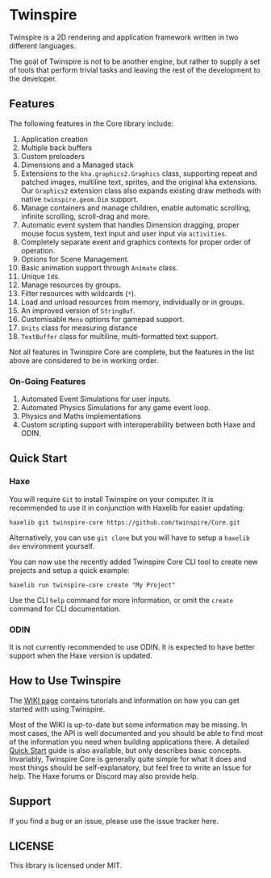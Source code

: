 # Twinspire
Twinspire is a 2D rendering and application framework written in two different languages.

The goal of Twinspire is not to be another engine, but rather to supply a set of tools that perform trivial tasks and leaving the rest of the development to the developer.

## Features

The following features in the Core library include:

 1. Application creation
 2. Multiple back buffers
 3. Custom preloaders
 4. Dimensions and a Managed stack
 5. Extensions to the `kha.graphics2.Graphics` class, supporting repeat and patched images, multiline text, sprites, and the original kha extensions. Our `Graphics2` extension class also expands existing draw methods with native `twinspire.geom.Dim` support.
 6. Manage containers and manage children, enable automatic scrolling, infinite scrolling, scroll-drag and more.
 7. Automatic event system that handles Dimension dragging, proper mouse focus system, text input and user input via `activities`.
 8. Completely separate event and graphics contexts for proper order of operation.
 9. Options for Scene Management.
 10. Basic animation support through `Animate` class.
 11. Unique `Id`s.
 12. Manage resources by groups.
 13. Filter resources with wildcards (`*`).
 14. Load and unload resources from memory, individually or in groups.
 15. An improved version of `StringBuf`.
 16. Customisable `Menu` options for gamepad support.
 17. `Units` class for measuring distance
 18. `TextBuffer` class for multiline, multi-formatted text support.

Not all features in Twinspire Core are complete, but the features in the list above are considered to be in working order.

### On-Going Features

 1. Automated Event Simulations for user inputs.
 2. Automated Physics Simulations for any game event loop.
 3. Physics and Maths implementations
 4. Custom scripting support with interoperability between both Haxe and ODIN.

## Quick Start

### Haxe
You will require `Git` to install Twinspire on your computer. It is recommended to use it in conjunction with Haxelib for easier updating:

    haxelib git twinspire-core https://github.com/twinspire/Core.git

Alternatively, you can use `git clone` but you will have to setup a `haxelib dev` environment yourself.

You can now use the recently added Twinspire Core CLI tool to create new projects and setup a quick example:

    haxelib run twinspire-core create "My Project"

Use the CLI `help` command for more information, or omit the `create` command for CLI documentation.

### ODIN
It is not currently recommended to use ODIN. It is expected to have better support when the Haxe version is updated.

## How to Use Twinspire
The [WIKI page](https://github.com/twinspire/Core/wiki) contains tutorials and information on how you can get started with using Twinspire.

Most of the WIKI is up-to-date but some information may be missing. In most cases, the API is well documented and you should be able to find most of the information you need when building applications there. A detailed [Quick Start]() guide is also available, but only describes basic concepts. Invariably, Twinspire Core is generally quite simple for what it does and most things should be self-explanatory, but feel free to write an Issue for help. The Haxe forums or Discord may also provide help.

## Support
If you find a bug or an issue, please use the issue tracker here.

## LICENSE
This library is licensed under MIT.